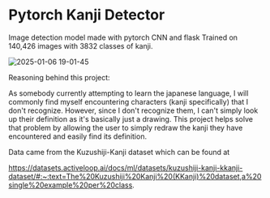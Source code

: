 # Pytorch Kanji Detector
Image detection model made with pytorch CNN and flask
Trained on 140,426 images with 3832 classes of kanji.

![2025-01-06 19-01-45](https://github.com/user-attachments/assets/88f0f9aa-4d0e-4a39-b4df-94822cb46cf9)


Reasoning behind this project:

As somebody currently attempting to learn the japanese language, I will commonly find myself encountering characters (kanji specifically) that I don't recognize. However, since I don't recognize them, I can't simply look up their definition as it's basically just a drawing. This project helps solve that problem by allowing the user to simply redraw the kanji they have encountered and easily find its definition.

Data came from the Kuzushiji-Kanji dataset which can be found at 

https://datasets.activeloop.ai/docs/ml/datasets/kuzushiji-kanji-kkanji-dataset/#:~:text=The%20Kuzushiji%20Kanji%20(KKanji)%20dataset,a%20single%20example%20per%20class.
